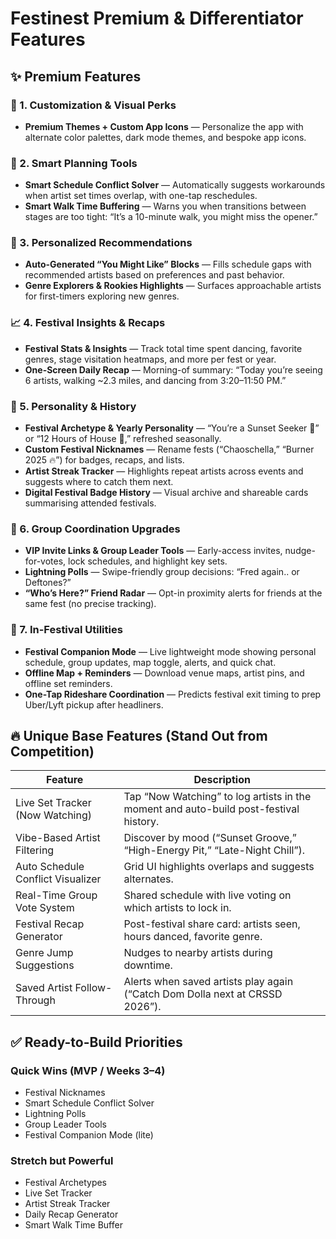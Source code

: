# Festinest Premium & Differentiator Features

## ✨ Premium Features

### 🎨 1. Customization & Visual Perks
- **Premium Themes + Custom App Icons** — Personalize the app with alternate color palettes, dark mode themes, and bespoke app icons.

### 🧠 2. Smart Planning Tools
- **Smart Schedule Conflict Solver** — Automatically suggests workarounds when artist set times overlap, with one-tap reschedules.
- **Smart Walk Time Buffering** — Warns you when transitions between stages are too tight: “It’s a 10-minute walk, you might miss the opener.”

### 🕺 3. Personalized Recommendations
- **Auto-Generated “You Might Like” Blocks** — Fills schedule gaps with recommended artists based on preferences and past behavior.
- **Genre Explorers & Rookies Highlights** — Surfaces approachable artists for first-timers exploring new genres.

### 📈 4. Festival Insights & Recaps
- **Festival Stats & Insights** — Track total time spent dancing, favorite genres, stage visitation heatmaps, and more per fest or year.
- **One-Screen Daily Recap** — Morning-of summary: “Today you’re seeing 6 artists, walking ~2.3 miles, and dancing from 3:20–11:50 PM.”

### 🪪 5. Personality & History
- **Festival Archetype & Yearly Personality** — “You’re a Sunset Seeker 🌇” or “12 Hours of House 🪩,” refreshed seasonally.
- **Custom Festival Nicknames** — Rename fests (“Chaoschella,” “Burner 2025 🔥”) for badges, recaps, and lists.
- **Artist Streak Tracker** — Highlights repeat artists across events and suggests where to catch them next.
- **Digital Festival Badge History** — Visual archive and shareable cards summarising attended festivals.

### 👥 6. Group Coordination Upgrades
- **VIP Invite Links & Group Leader Tools** — Early-access invites, nudge-for-votes, lock schedules, and highlight key sets.
- **Lightning Polls** — Swipe-friendly group decisions: “Fred again.. or Deftones?”
- **“Who’s Here?” Friend Radar** — Opt-in proximity alerts for friends at the same fest (no precise tracking).

### 🧭 7. In-Festival Utilities
- **Festival Companion Mode** — Live lightweight mode showing personal schedule, group updates, map toggle, alerts, and quick chat.
- **Offline Map + Reminders** — Download venue maps, artist pins, and offline set reminders.
- **One-Tap Rideshare Coordination** — Predicts festival exit timing to prep Uber/Lyft pickup after headliners.

## 🔥 Unique Base Features (Stand Out from Competition)

| Feature | Description |
| --- | --- |
| Live Set Tracker (Now Watching) | Tap “Now Watching” to log artists in the moment and auto-build post-festival history. |
| Vibe-Based Artist Filtering | Discover by mood (“Sunset Groove,” “High-Energy Pit,” “Late-Night Chill”). |
| Auto Schedule Conflict Visualizer | Grid UI highlights overlaps and suggests alternates. |
| Real-Time Group Vote System | Shared schedule with live voting on which artists to lock in. |
| Festival Recap Generator | Post-festival share card: artists seen, hours danced, favorite genre. |
| Genre Jump Suggestions | Nudges to nearby artists during downtime. |
| Saved Artist Follow-Through | Alerts when saved artists play again (“Catch Dom Dolla next at CRSSD 2026”). |

## ✅ Ready-to-Build Priorities

### Quick Wins (MVP / Weeks 3–4)
- Festival Nicknames
- Smart Schedule Conflict Solver
- Lightning Polls
- Group Leader Tools
- Festival Companion Mode (lite)

### Stretch but Powerful
- Festival Archetypes
- Live Set Tracker
- Artist Streak Tracker
- Daily Recap Generator
- Smart Walk Time Buffer

